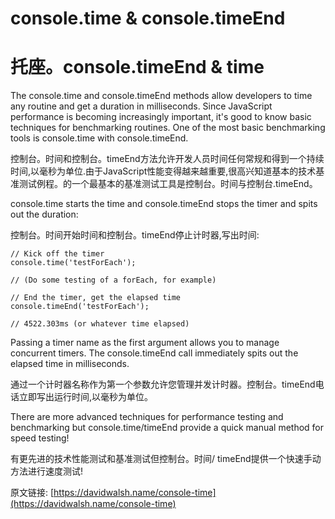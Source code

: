 # console.time & console.timeEnd

# 托座。console.timeEnd & time


The console.time and console.timeEnd methods allow developers to time any routine and get a duration in milliseconds.  Since JavaScript performance is becoming increasingly important, it's good to know basic techniques for benchmarking routines.  One of the most basic benchmarking tools is console.time with console.timeEnd.

控制台。时间和控制台。timeEnd方法允许开发人员时间任何常规和得到一个持续时间,以毫秒为单位.由于JavaScript性能变得越来越重要,很高兴知道基本的技术基准测试例程。的一个最基本的基准测试工具是控制台。时间与控制台.timeEnd。

console.time starts the time and console.timeEnd stops the timer and spits out the duration:

控制台。时间开始时间和控制台。timeEnd停止计时器,写出时间:


	// Kick off the timer
	console.time('testForEach');

	// (Do some testing of a forEach, for example)

	// End the timer, get the elapsed time
	console.timeEnd('testForEach');

	// 4522.303ms (or whatever time elapsed)


Passing a timer name as the first argument allows you to manage concurrent timers.  The console.timeEnd call immediately spits out the elapsed time in milliseconds.

通过一个计时器名称作为第一个参数允许您管理并发计时器。控制台。timeEnd电话立即写出运行时间,以毫秒为单位。


There are more advanced techniques for performance testing and benchmarking but console.time/timeEnd provide a quick manual method for speed testing!

有更先进的技术性能测试和基准测试但控制台。时间/ timeEnd提供一个快速手动方法进行速度测试!


原文链接: [https://davidwalsh.name/console-time](https://davidwalsh.name/console-time)
